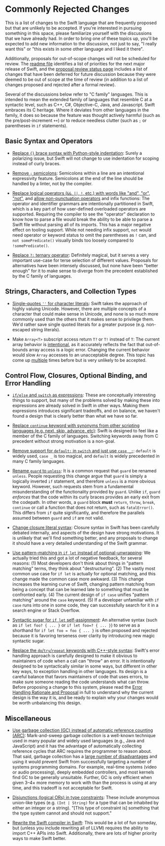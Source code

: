 # Commonly Rejected Changes 
 
This is a list of changes to the Swift language that are frequently proposed but that are unlikely to be accepted.  If you're interested in pursuing something in this space, please familiarize yourself with the discussions that we have already had.  In order to bring one of these topics up, you'll be expected to add new information to the discussion, not just to say, "I really want this" or "this exists in some other language and I liked it there".

Additionally, proposals for out-of-scope changes will not be scheduled for review. The [readme file](README.md) identifies a list of priorities for the next major release of Swift, and the [proposal review status page](https://apple.github.io/swift-evolution/) includes a list of changes that have been deferred for future discussion because they were deemed to be out of scope at the time of review (in addition to a list of changes proposed and rejected after a formal review).

Several of the discussions below refer to "C family" languages. This is intended to mean the extended family of languages that resemble C at a syntactic level, such as C++, C#, Objective-C, Java, and Javascript. Swift embraces its C heritage. Where it deviates from other languages in the family, it does so because the feature was thought actively harmful (such as the pre/post-increment `++`) or to reduce needless clutter (such as `;` or parentheses in `if` statements).

## Basic Syntax and Operators

 * [Replace `{}` brace syntax with Python-style indentation](https://lists.swift.org/pipermail/swift-evolution/Week-of-Mon-20151214/003656.html): Surely a polarizing issue, but Swift will not change to use indentation for scoping instead of curly braces.
 
 * [Remove `;` semicolons](https://lists.swift.org/pipermail/swift-evolution/Week-of-Mon-20151214/002421.html): Semicolons within a line are an intentional expressivity feature.  Semicolons at the end of the line should be handled by a linter, not by the compiler.

 * [Replace logical operators (`&&`, `||`, `!`, etc.) with words like "and", "or", "not"](https://lists.swift.org/pipermail/swift-evolution/2015-December/000032.html), and [allow non-punctuation operators](https://lists.swift.org/pipermail/swift-evolution/Week-of-Mon-20160104/005669.html) and infix functions: The operator and identifier grammars are intentionally partitioned in Swift, which is a key part of how user-defined overloaded operators are supported.  Requiring the compiler to see the "operator" declaration to know how to parse a file would break the ability to be able to parse a Swift file without parsing all of its imports.  This has a major negative effect on tooling support. While not needing infix support, `not` would need operator or keyword status to omit the parentheses as `!` can, and `not somePredicate()` visually binds too loosely compared to `!somePredicate()`.

 * [Replace `?:` ternary operator](https://lists.swift.org/pipermail/swift-evolution/Week-of-Mon-20151214/002609.html): Definitely magical, but it serves a very important use-case for terse selection of different values.  Proposals for alternatives have been intensely discussed, but none have been "better enough" for it to make sense to diverge from the precedent established by the C family of languages.

## Strings, Characters, and Collection Types

 * [Single-quotes `''` for character literals](https://lists.swift.org/pipermail/swift-evolution/Week-of-Mon-20151221/003977.html): Swift takes the approach of highly valuing Unicode.  However, there are multiple concepts of a character that could make sense in Unicode, and none is so much more commonly used than the others that it makes sense to privilege them.  We'd rather save single quoted literals for a greater purpose (e.g. non-escaped string literals).

 * Make `Array<T>` subscript access return `T?` or `T!` instead of `T`: The current array behavior is [intentional](https://lists.swift.org/pipermail/swift-evolution/Week-of-Mon-20151214/002446.html), as it accurately reflects the fact that out-of-bounds array access is a logic error.  Changing the current behavior would slow `Array` accesses to an unacceptable degree. This topic has come up [multiple](https://lists.swift.org/pipermail/swift-evolution/Week-of-Mon-20151214/002425.html) times before but is very unlikely to be accepted.

## Control Flow, Closures, Optional Binding, and Error Handling

 * [`if/else` and `switch` as expressions](https://lists.swift.org/pipermail/swift-evolution/2015-December/000393.html): These are conceptually interesting things to support, but many of the problems solved by making these into expressions are already solved in Swift in other ways.  Making them expressions introduces significant tradeoffs, and on balance, we haven't found a design that is clearly better than what we have so far.

 * [Replace `continue` keyword with synonyms from other scripting languages (e.g. next, skip, advance, etc)](https://lists.swift.org/pipermail/swift-evolution/Week-of-Mon-20151221/004407.html): Swift is designed to feel like a member of the C family of languages.  Switching keywords away from C precedent without strong motivation is a non-goal.

 * [Remove support for `default:` in `switch` and just use `case _:`](https://lists.swift.org/pipermail/swift-evolution/Week-of-Mon-20151207/001422.html): `default` is widely used, `case _` is too magical, and `default` is widely precedented in many C family languages.

 * [Rename `guard` to `unless`](https://lists.swift.org/pipermail/swift-evolution/Week-of-Mon-20160104/005534.html): It is a common request that `guard` be renamed `unless`. People requesting this change argue that `guard` is simply a logically inverted `if` statement, and therefore `unless` is a more obvious keyword. However, such requests stem from a fundamental misunderstanding of the functionality provided by `guard`. Unlike `if`, `guard` *enforces* that the code within its curly braces provides an early exit from the codepath. In other words, a `guard` block **must** `return`, `throw`, `break`, `continue` or call a function that does not return, such as `fatalError()`. This differs from `if` quite significantly, and therefore the parallels assumed between `guard` and `if` are not valid.

 * [Change closure literal syntax](https://lists.swift.org/pipermail/swift-evolution/Week-of-Mon-20151214/002583.html): Closure syntax in Swift has been carefully debated internally, and aspects of the design have strong motivations.  It is unlikely that we'll find something better, and any proposals to change it should have a very detailed understanding of the Swift grammar.

 * [Use pattern-matching in `if let` instead of optional-unwrapping](https://lists.swift.org/pipermail/swift-evolution/Week-of-Mon-20160201/008979.html): We actually tried this and got a lot of negative feedback, for several reasons: (1) Most developers don't think about things in "pattern matching" terms, they think about "destructuring". (2) The vastly most common use case for `if let` is actually for optional matching, and this change made the common case more awkward. (3) This change increases the learning curve of Swift, changing pattern matching from being a concept that can be learned late to something that must be confronted early. (4) The current design of `if case` unifies "pattern matching" around the `case` keyword.  (5) If a developer unfamiliar with `if case` runs into one in some code, they can successfully search for it in a search engine or Stack Overflow.

 * [Syntactic sugar for `if let` self-assignment](https://lists.swift.org/pipermail/swift-evolution/Week-of-Mon-20160829/026796.html): An alternative syntax (such as `if let foo? { ... }` or `if let foo=? { ... }`) to serve as a shorthand for `if let foo = foo { ... }` is often proposed and rejected because it is favoring terseness over clarity by introducing new magic syntactic sugar.

 * [Replace the `do`/`try`/`repeat` keywords with C++-style syntax](https://lists.swift.org/pipermail/swift-evolution/Week-of-Mon-20151228/004630.html): Swift's error handling approach is carefully designed to make it obvious to maintainers of code when a call can "throw" an error.  It is intentionally designed to be syntactically similar in some ways, but different in other key ways, to exception handling in other languages.  Its design is a careful balance that favors maintainers of code that uses errors, to make sure someone reading the code understands what can throw.  Before proposing a change to this system, please read the [Error Handling Rationale and Proposal](https://github.com/apple/swift/blob/master/docs/ErrorHandlingRationale.rst) in full to understand why the current design is the way it is, and be ready to explain why your changes would be worth unbalancing this design.

## Miscellaneous

 * [Use garbage collection (GC) instead of automatic reference counting (ARC)](https://lists.swift.org/pipermail/swift-evolution/Week-of-Mon-20160208/009403.html): Mark-and-sweep garbage collection is a well-known technique used in many popular and widely used languages (e.g., Java and JavaScript) and it has the advantage of automatically collecting reference cycles that ARC requires the programmer to reason about.  That said, garbage collection has a [large number of disadvantages](https://lists.swift.org/pipermail/swift-evolution/Week-of-Mon-20160208/009422.html) and using it would prevent Swift from successfully targeting a number of systems programming domains.  For example, real-time systems (video or audio processing), deeply embedded controllers, and most kernels find GC to be generally unsuitable.  Further, GC is only efficient when given 3–4× more memory to work with than the process is using at any time, and this tradeoff is not acceptable for Swift.

 * [Disjunctions (logical ORs) in type constraints](https://lists.swift.org/pipermail/swift-evolution-announce/2016-June/000182.html): These include anonymous union-like types (e.g. `(Int | String)` for a type that can be inhabited by either an integer or a string). "[This type of constraint is] something that the type system cannot and should not support."

 * [Rewrite the Swift compiler in Swift](https://github.com/apple/swift/blob/2c7b0b22831159396fe0e98e5944e64a483c356e/www/FAQ.rst): This would be a lot of fun someday, but (unless you include rewriting all of LLVM) requires the ability to import C++ APIs into Swift.  Additionally, there are lots of higher priority ways to make Swift better.
